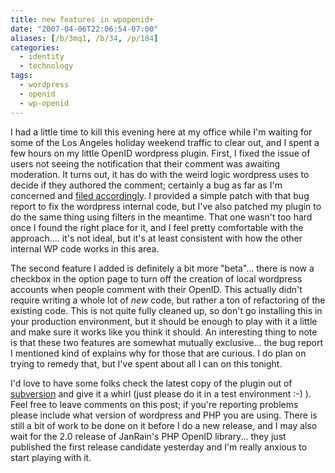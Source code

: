 ```yaml
---
title: new features in wpopenid+
date: "2007-04-06T22:06:54-07:00"
aliases: [/b/3mq1, /b/34, /p/184]
categories:
  - identity
  - technology
tags:
  - wordpress
  - openid
  - wp-openid
---
```


I had a little time to kill this evening here at my office while I'm waiting for some of the Los Angeles holiday weekend
traffic to clear out, and I spent a few hours on my little OpenID wordpress plugin. First, I fixed the issue of users
not seeing the notification that their comment was awaiting moderation. It turns out, it has do with the weird logic
wordpress uses to decide if they authored the comment; certainly a bug as far as I'm concerned and [filed
accordingly][]. I provided a simple patch with that bug report to fix the wordpress internal code, but I've also
patched my plugin to do the same thing using filters in the meantime. That one wasn't too hard once I found the right
place for it, and I feel pretty comfortable with the approach.... it's not ideal, but it's at least consistent with how
the other internal WP code works in this area.

The second feature I added is definitely a bit more "beta"... there is now a checkbox in the option page to turn off the
creation of local wordpress accounts when people comment with their OpenID. This actually didn't require writing a
whole lot of _new_ code, but rather a ton of refactoring of the existing code. This is not quite fully cleaned up, so
don't go installing this in your production environment, but it should be enough to play with it a little and make sure
it works like you think it should. An interesting thing to note is that these two features are somewhat mutually
exclusive... the bug report I mentioned kind of explains why for those that are curious. I do plan on trying to remedy
that, but I've spent about all I can on this tonight.

I'd love to have some folks check the latest copy of the plugin out of [subversion][] and give it a whirl (just please
do it in a test environment :-) ). Feel free to leave comments on this post; if you're reporting problems please
include what version of wordpress and PHP you are using. There is still a bit of work to be done on it before I do a
new release, and I may also wait for the 2.0 release of JanRain's PHP OpenID library... they just published the first
release candidate yesterday and I'm really anxious to start playing with it.

[filed accordingly]: http://trac.wordpress.org/ticket/4108/
[subversion]: https://github.com/diso/wordpress-openid
